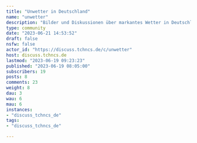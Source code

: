 ```yaml
---
title: "Unwetter in Deutschland" 
name: "unwetter"
description: "Bilder und Diskussionen über markantes Wetter in Deutschland"
type: community
date: "2023-06-21 14:53:52"
draft: false
nsfw: false
actor_id: "https://discuss.tchncs.de/c/unwetter"
host: discuss.tchncs.de
lastmod: "2023-06-19 09:23:23"
published: "2023-06-19 08:05:00"
subscribers: 19
posts: 8
comments: 23
weight: 8
dau: 3
wau: 6
mau: 6
instances:
- "discuss_tchncs_de"
tags: 
- "discuss_tchncs_de"

---
```

